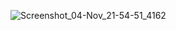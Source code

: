 
![Screenshot_04-Nov_21-54-51_4162](https://github.com/user-attachments/assets/d5928a58-e900-4851-8d32-2cbc5dbafc0c)


